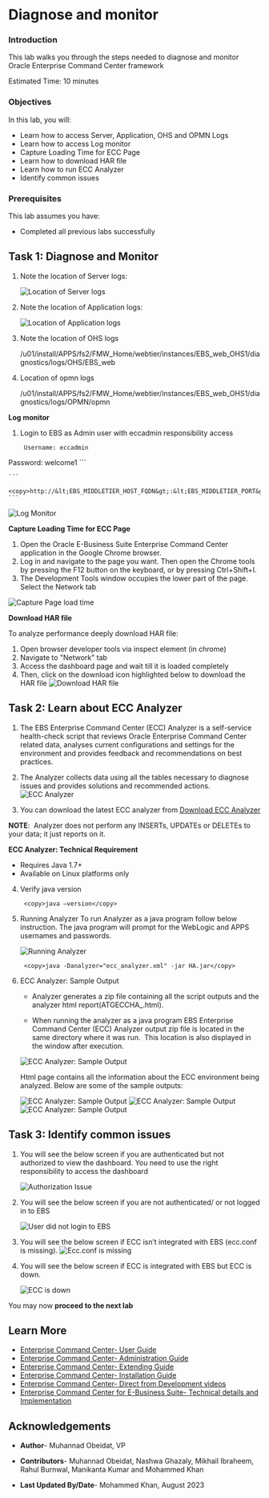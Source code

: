 # Diagnose and monitor 


### Introduction

This lab walks you through the steps needed to diagnose and monitor Oracle Enterprise Command Center framework

Estimated Time: 10 minutes


### Objectives

In this lab, you will:
* Learn how to access Server, Application, OHS and OPMN Logs
* Learn how to access Log monitor
* Capture Loading Time for ECC Page
* Learn how to download HAR file
* Learn how to run ECC Analyzer
* Identify common issues

### Prerequisites 

This lab assumes you have:
* Completed all previous labs successfully 


##  

## Task 1: Diagnose and Monitor 
 
 1. Note the location of Server logs:

    ![Location of Server logs](../images/serverlogs.png "Location of Server logs")


 2. Note the location of Application logs:

    ![Location of Application logs](../images/applicationlogs.png "Location of Application logs")

3. Note the location of OHS logs

    /u01/install/APPS/fs2/FMW\_Home/webtier/instances/EBS\_web\_OHS1/diagnostics/logs/OHS/EBS\_web

4. Location of opmn logs

    /u01/install/APPS/fs2/FMW_Home/webtier/instances/EBS\_web\_OHS1/diagnostics/logs/OPMN/opmn

**Log monitor**

1. Login to EBS as Admin user with eccadmin responsibility access


    ```
  	 Username: eccadmin
Password: welcome1
    ```


    ```
  	 <copy>http://&lt;EBS_MIDDLETIER_HOST_FQDN&gt;:&lt;EBS_MIDDLETIER_PORT&gt;/ecc/monitor/logs</copy>
    ```


   ![Log Monitor](../images/logmonitor.png "Log Monitor")

**Capture Loading Time for ECC Page**

1. Open the Oracle E-Business Suite Enterprise Command Center application in the Google Chrome browser. 
2. Log in and navigate to the page you want. Then open the Chrome tools by pressing the F12 button on the keyboard, or by pressing Ctrl+Shift+I. 
3. The Development Tools window occupies the lower part of the page. Select the Network tab



  ![Capture Page load time](../images/eccinspectelement.png "Capture Page load time")

**Download HAR file**


To analyze performance deeply download HAR file:

1. Open browser developer tools via inspect element (in chrome)
2. Navigate to "Network" tab
3. Access the dashboard page and wait till it is loaded completely
3. Then, click on the download icon highlighted below to download the HAR file
  ![Download HAR file](../images/harfile.png "Download HAR file")


## Task 2: Learn about ECC Analyzer 
1. The EBS Enterprise Command Center (ECC) Analyzer is a self-service health-check script that reviews Oracle Enterprise Command Center related data, analyses current configurations and settings for the environment and provides feedback and recommendations on best practices. 
2. The Analyzer collects data using all the tables necessary to diagnose issues and provides solutions and recommended actions. 
    ![ECC Analyzer](../images/eccanalyzer1.png "ECC Analyzer")


3. You can download the latest ECC analyzer from [Download ECC Analyzer](https://support.oracle.com/epmos/faces/DocumentDisplay?_afrLoop=264836944547192&id=2587090.1&_afrWindowMode=0&_adf.ctrl-state=bqndlfq90_4#aref_section12)

**NOTE**:  Analyzer does not perform any INSERTs, UPDATEs or DELETEs to your data; it just reports on it.

**ECC Analyzer: Technical Requirement**

* Requires Java 1.7+
* Available on Linux platforms only

4. Verify java version

    ```
  	 <copy>java –version</copy>
    ```



2. Running Analyzer
   To run Analyzer as a java program follow below instruction. The java program will prompt for the WebLogic and APPS usernames and passwords.

    ![Running Analyzer](../images/eccanalyzer2.png "Running Analyzer")

    ```
  	 <copy>java -Danalyzer="ecc_analyzer.xml" -jar HA.jar</copy>
    ```

3. ECC Analyzer: Sample Output

   * Analyzer generates a zip file containing all the script outputs and the analyzer html report(ATGECCHA_<date>.html). 

   * When running the analyzer as a java program
     EBS Enterprise Command Center (ECC) Analyzer output zip file is located in the same directory where it was run.  This location is also displayed in the window after execution. 

    ![ECC Analyzer: Sample Output](../images/eccanalyzer3.png "ECC Analyzer: Sample Output")

    Html page contains all the information about the ECC environment being analyzed. Below are some of the sample outputs:

    ![ECC Analyzer: Sample Output](../images/eccanalyzer4.png "ECC Analyzer: Sample Output")
    ![ECC Analyzer: Sample Output](../images/eccanalyzer5.png "ECC Analyzer: Sample Output")
    ![ECC Analyzer: Sample Output](../images/eccanalyzer6.png "ECC Analyzer: Sample Output")


## Task 3: Identify common issues 
1. You will see the below screen if you are authenticated but not authorized to view the dashboard. You need to use the right responsibility to access the dashboard 

    ![Authorization Issue](../images/auth.png "Authorization Issue")

2. You will see the below screen if you are not authenticated/ or not logged in to EBS

    ![User did not login to EBS](../images/auth2.png "User did not login to EBS")

3. You will see the below screen if ECC isn’t integrated with EBS (ecc.conf is missing).
    ![Ecc.conf is missing](../images/eccmissing1.png "Ecc.conf is missing")
4. You will see the below screen if ECC is integrated with EBS but ECC is down.

    ![ECC is down](../images/eccdown.png "ECC is down")

You may now **proceed to the next lab**

## Learn More
* [Enterprise Command Center- User Guide](https://docs.oracle.com/cd/E26401_01/doc.122/e22956/T27641T671922.htm)
* [Enterprise Command Center- Administration Guide](https://docs.oracle.com/cd/E26401_01/doc.122/f34732/toc.htm)
* [Enterprise Command Center- Extending Guide](https://docs.oracle.com/cd/E26401_01/doc.122/f21671/T673609T673618.htm)
* [Enterprise Command Center- Installation Guide](https://support.oracle.com/epmos/faces/DocumentDisplay?_afrLoop=264801675930013&id=2495053.1&_afrWindowMode=0&_adf.ctrl-state=1c6rxqpyoj_102)
* [Enterprise Command Center- Direct from Development videos](https://learn.oracle.com/ols/course/ebs-enterprise-command-centers-direct-from-development/50662/60350)
* [Enterprise Command Center for E-Business Suite- Technical details and Implementation](https://mylearn.oracle.com/ou/component/-/117416)

## Acknowledgements

* **Author**- Muhannad Obeidat, VP

* **Contributors**-  Muhannad Obeidat, Nashwa Ghazaly, Mikhail Ibraheem, Rahul Burnwal, Manikanta Kumar and Mohammed Khan

* **Last Updated By/Date**- Mohammed Khan, August 2023


